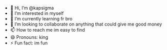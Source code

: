 - 👋 Hi, I’m @kapsigma
- 👀 I’m interested in myself
- 🌱 I’m currently learning fr bro
- 💞️ I’m looking to collaborate on anything that could give me good money
- 📫 How to reach me im easy to find
- 😄 Pronouns: king
- ⚡ Fun fact: im fun

<!---
kapsigma/kapsigma is a ✨ special ✨ repository because its `README.md` (this file) appears on your GitHub profile.
You can click the Preview link to take a look at your changes.
--->
